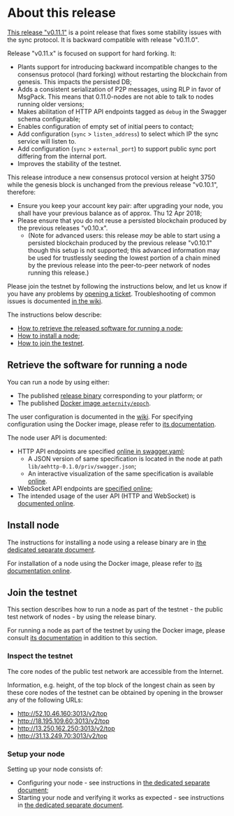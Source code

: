 # About this release

[This release "v0.11.1"][this-release] is a point release that fixes some stability issues with the sync protocol.
It is backward compatible with release "v0.11.0".

Release "v0.11.x" is focused on support for hard forking.
It:
* Plants support for introducing backward incompatible changes to the consensus protocol (hard forking) without restarting the blockchain from genesis. This impacts the persisted DB;
* Adds a consistent serialization of P2P messages, using RLP in favor of MsgPack. This means that 0.11.0-nodes are not able to talk to nodes running older versions;
* Makes abilitation of HTTP API endpoints tagged as `debug` in the Swagger schema configurable;
* Enables configuration of empty set of initial peers to contact;
* Add configuration (`sync` > `listen_address`) to select which IP the sync service will listen to.
* Add configuration (`sync` > `external_port`) to support public sync port differing from the internal port.
* Improves the stability of the testnet.

[this-release]: https://github.com/aeternity/epoch/releases/tag/v0.11.1

This release introduce a new consensus protocol version at height 3750 while the genesis block is unchanged from the previous release "v0.10.1", therefore:
* Ensure you keep your account key pair: after upgrading your node, you shall have your previous balance as of approx. Thu 12 Apr 2018;
* Please ensure that you do not reuse a persisted blockchain produced by the previous releases "v0.10.x".
  * (Note for advanced users: this release *may* be able to start using a persisted blockchain produced by the previous release "v0.10.1" though this setup is not supported; this advanced information may be used for trustlessly seeding the lowest portion of a chain mined by the previous release into the peer-to-peer network of nodes running this release.)

Please join the testnet by following the instructions below, and let us know if you have any problems by [opening a ticket](https://github.com/aeternity/epoch/issues).
Troubleshooting of common issues is documented [in the wiki](https://github.com/aeternity/epoch/wiki/Troubleshooting).

The instructions below describe:
* [How to retrieve the released software for running a node](#retrieve-the-software-for-running-a-node);
* [How to install a node](#install-node);
* [How to join the testnet](#join-the-testnet).

## Retrieve the software for running a node

You can run a node by using either:
* The published [release binary][this-release] corresponding to your platform; or
* The published [Docker image `aeternity/epoch`][docker].

[docker]: https://github.com/aeternity/epoch/blob/v0.11.1/docs/docker.md

The user configuration is documented in the [wiki](https://github.com/aeternity/epoch/wiki/User-provided-configuration).
For specifying configuration using the Docker image, please refer to [its documentation][docker].

The node user API is documented:
* HTTP API endpoints are specified [online in swagger.yaml][swagger-yaml];
  * A JSON version of same specification is located in the node at path `lib/aehttp-0.1.0/priv/swagger.json`;
  * An interactive visualization of the same specification is available [online][swagger-ui].
* WebSocket API endpoints are [specified online][api-doc];
* The intended usage of the user API (HTTP and WebSocket) is [documented online][api-doc].

[swagger-yaml]: https://github.com/aeternity/epoch/blob/v0.11.1/config/swagger.yaml
[swagger-ui]: https://aeternity.github.io/epoch-api-docs/?config=https://raw.githubusercontent.com/aeternity/epoch/v0.11.1/apps/aehttp/priv/swagger.json
[api-doc]: https://github.com/aeternity/protocol/blob/epoch-v0.11.1/epoch/api/README.md

## Install node

The instructions for installing a node using a release binary are in [the dedicated separate document](../../docs/installation.md).

For installation of a node using the Docker image, please refer to [its documentation online][docker].

## Join the testnet

This section describes how to run a node as part of the testnet - the public test network of nodes - by using the release binary.

For running a node as part of the testnet by using the Docker image, please consult [its documentation][docker] in addition to this section.

### Inspect the testnet

The core nodes of the public test network are accessible from the Internet.

Information, e.g. height, of the top block of the longest chain as seen by these core nodes of the testnet can be obtained by opening in the browser any of the following URLs:
* http://52.10.46.160:3013/v2/top
* http://18.195.109.60:3013/v2/top
* http://13.250.162.250:3013/v2/top
* http://31.13.249.70:3013/v2/top

### Setup your node

Setting up your node consists of:
* Configuring your node - see instructions in [the dedicated separate document](../../docs/configuration.md);
* Starting your node and verifying it works as expected - see instructions in [the dedicated separate document](../../docs/operation.md).
